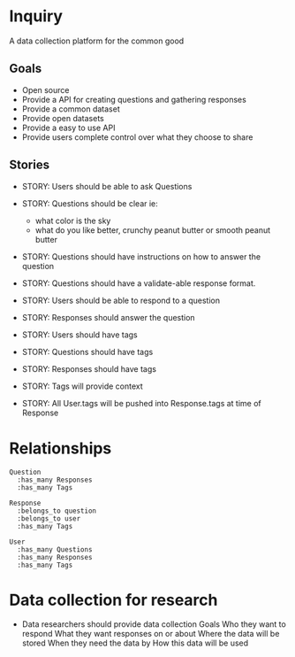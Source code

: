 # Inquiry
  A data collection platform for the common good


## Goals
  - Open source
  - Provide a API for creating questions and gathering responses
  - Provide a common dataset
  - Provide open datasets
  - Provide a easy to use API
  - Provide users complete control over what they choose to share


## Stories
  - STORY: Users should be able to ask Questions

  - STORY: Questions should be clear
    ie:
      * what color is the sky
      * what do you like better, crunchy peanut butter or smooth peanut butter

  - STORY: Questions should have instructions on how to answer the question
  - STORY: Questions should have a validate-able response format.

  - STORY: Users should be able to respond to a question
  - STORY: Responses should answer the question

  - STORY: Users should have tags
  - STORY: Questions should have tags
  - STORY: Responses should have tags
  - STORY: Tags will provide context
  - STORY: All User.tags will be pushed into Response.tags at time of Response


# Relationships
    Question
      :has_many Responses
      :has_many Tags

    Response
      :belongs_to question
      :belongs_to user
      :has_many Tags

    User
      :has_many Questions
      :has_many Responses
      :has_many Tags



# Data collection for research
  - Data researchers should provide data collection Goals
    Who they want to respond
    What they want responses on or about
    Where the data will be stored
    When they need the data by
    How this data will be used
